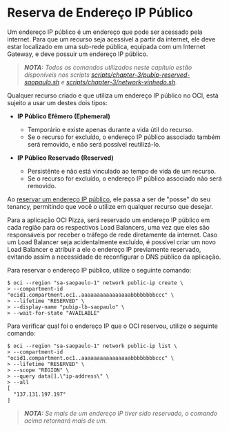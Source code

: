 # Reserva de Endereço IP Público

Um endereço IP público é um endereço que pode ser acessado pela internet. Para que um recurso seja acessível a partir da internet, ele deve estar localizado em uma sub-rede pública, equipada com um Internet Gateway, e deve possuir um endereço IP público.

>_**__NOTA:__** Todos os comandos utilizados neste capítulo estão disponíveis nos scripts [scripts/chapter-3/pubip-reserved-saopaulo.sh](../scripts/chapter-3/pubip-reserved-saopaulo.sh) e [scripts/chapter-3/network-vinhedo.sh](../scripts/chapter-3/network-vinhedo.sh)._

Qualquer recurso criado e que utiliza um endereço IP público no OCI, está sujeito a usar um destes dois tipos:

- **IP Público Efêmero (Ephemeral)**

    - Temporário e existe apenas durante a vida útil do recurso.
    - Se o recurso for excluído, o endereço IP público associado também será removido, e não será possível reutilizá-lo.

- **IP Público Reservado (Reserved)**

    - Persistênte e não está vinculado ao tempo de vida de um recurso.
    - Se o recurso for excluído, o endereço IP público associado não será removido.

Ao [reservar um endereço IP público](https://docs.oracle.com/en-us/iaas/Content/Network/Tasks/managingpublicIPs.htm#overview), ele passa a ser de "posse" do seu tenancy, permitindo que você o utilize em qualquer recurso que desejar.  

Para a aplicação OCI Pizza, será reservado um endereço IP público em cada região para os respectivos Load Balancers, uma vez que eles são responsáveis por receber o tráfego de rede diretamente da internet. Caso um Load Balancer seja acidentalmente excluído, é possível criar um novo Load Balancer e atribuir a ele o endereço IP previamente reservado, evitando assim a necessidade de reconfigurar o DNS público da aplicação.

Para reservar o endereço IP público, utilize o seguinte comando:

```
$ oci --region "sa-saopaulo-1" network public-ip create \
> --compartment-id "ocid1.compartment.oc1..aaaaaaaaaaaaaaaabbbbbbbbccc" \
> --lifetime "RESERVED" \
> --display-name "pubip-lb-saopaulo" \
> --wait-for-state "AVAILABLE"
```

Para verificar qual foi o endereço IP que o OCI reservou, utilize o seguinte comando:

```
$ oci --region "sa-saopaulo-1" network public-ip list \
> --compartment-id "ocid1.compartment.oc1..aaaaaaaaaaaaaaaabbbbbbbbccc" \
> --lifetime "RESERVED" \
> --scope "REGION" \
> --query data[].\"ip-address\" \
> --all
[
  "137.131.197.197"
]
```

>_**__NOTA:__** Se mais de um endereço IP tiver sido reservado, o comando acima retornará mais de um._